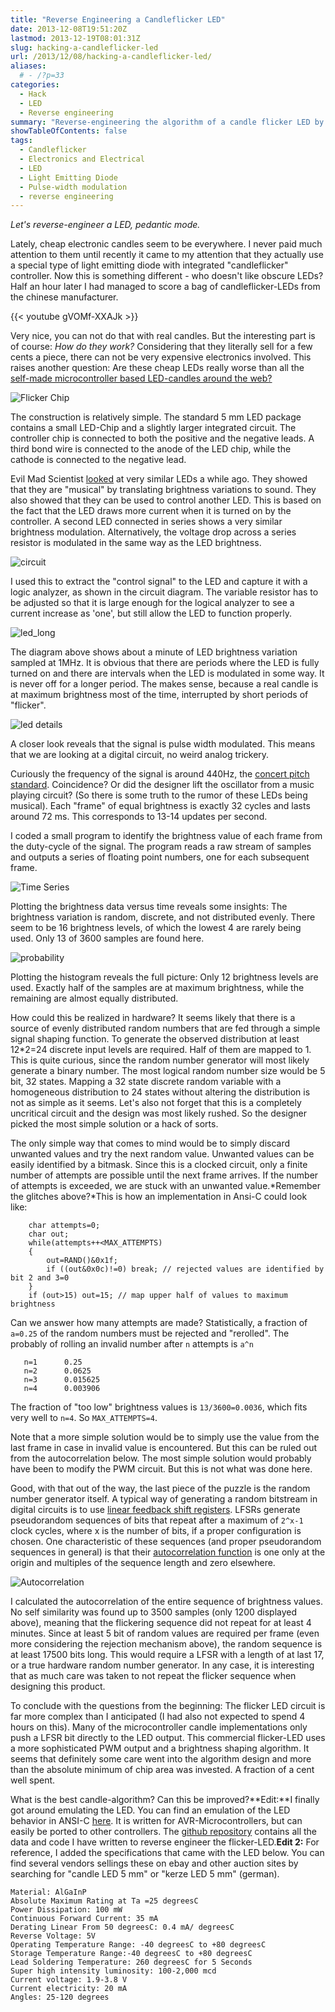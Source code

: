 ```yaml
---
title: "Reverse Engineering a Candleflicker LED"
date: 2013-12-08T19:51:20Z
lastmod: 2013-12-19T08:01:31Z
slug: hacking-a-candleflicker-led
url: /2013/12/08/hacking-a-candleflicker-led/
aliases:
  # - /?p=33
categories:
  - Hack
  - LED
  - Reverse engineering
summary: "Reverse-engineering the algorithm of a candle flicker LED by statistical analysis of its light output pattern."
showTableOfContents: false
tags:
  - Candleflicker
  - Electronics and Electrical
  - LED
  - Light Emitting Diode
  - Pulse-width modulation
  - reverse engineering
---
```


*Let's reverse-engineer a LED, pedantic mode.*

Lately, cheap electronic candles seem to be everywhere. I never paid much attention to them until recently it came to my attention that they actually use a special type of light emitting diode with integrated "candleflicker" controller. Now this is something different - who doesn't like obscure LEDs? Half an hour later I had managed to score a bag of candleflicker-LEDs from the chinese manufacturer.

{{< youtube gVOMf-XXAJk >}}

Very nice, you can not do that with real candles. But the interesting part is of course: *How do they work?* Considering that they literally sell for a few cents a piece, there can not be very expensive electronics involved. This raises another question: Are these cheap LEDs really worse than all the [self-made microcontroller based LED-candles around the web?](https://www.google.com/search?q=candle+flicker+microcontroller)



![Flicker Chip](flicker-chip.jpg)

The construction is relatively simple. The standard 5 mm LED package contains a small LED-Chip and a slightly larger integrated circuit. The controller chip is connected to both the positive and the negative leads. A third bond wire is connected to the anode of the LED chip, while the cathode is connected to the negative lead.

Evil Mad Scientist [looked](http://www.evilmadscientist.com/2011/does-this-led-sound-funny-to-you/) at very similar LEDs a while ago. They showed that they are "musical" by translating brightness variations to sound. They also showed that they can be used to control another LED. This is based on the fact that the LED draws more current when it is turned on by the controller. A second LED connected in series shows a very similar brightness modulation. Alternatively, the voltage drop across a series resistor is modulated in the same way as the LED brightness.

![circuit](circuit.png)

I used this to extract the "control signal" to the LED and capture it with a logic analyzer, as shown in the circuit diagram. The variable resistor has to be adjusted so that it is large enough for the logical analyzer to see a current increase as 'one', but still allow the LED to function properly.

![led_long](led_long.png)

The diagram above shows about a minute of LED brightness variation sampled at 1MHz. It is obvious that there are periods where the LED is fully turned on and there are intervals when the LED is modulated in some way. It is never off for a longer period. The makes sense, because a real candle is at maximum brightness most of the time, interrupted by short periods of "flicker".

![led details](led-details.png)

A closer look reveals that the signal is pulse width modulated. This means that we are looking at a digital circuit, no weird analog trickery.

Curiously the frequency of the signal is around 440Hz, the [concert pitch standard](http://en.wikipedia.org/wiki/Concert_pitch). Coincidence? Or did the designer lift the oscillator from a music playing circuit? (So there is some truth to the rumor of these LEDs being musical). Each "frame" of equal brightness is exactly 32 cycles and lasts around 72 ms. This corresponds to 13-14 updates per second.

I coded a small program to identify the brightness value of each frame from the duty-cycle of the signal. The program reads a raw stream of samples and outputs a series of floating point numbers, one for each subsequent frame.

![Time Series](time-series.png)

Plotting the brightness data versus time reveals some insights: The brightness variation is random, discrete, and not distributed evenly. There seem to be 16 brightness levels, of which the lowest 4 are rarely being used. Only 13 of 3600 samples are found here.

![probability](probability.png)

Plotting the histogram reveals the full picture: Only 12 brightness levels are used. Exactly half of the samples are at maximum brightness, while the remaining are almost equally distributed.

How could this be realized in hardware? It seems likely that there is a source of evenly distributed random numbers that are fed through a simple signal shaping function. To generate the observed distribution at least 12*2=24 discrete input levels are required. Half of them are mapped to 1. This is quite curious, since the random number generator will most likely generate a binary number. The most logical random number size would be 5 bit, 32 states. Mapping a 32 state discrete random  variable with a homogeneous distribution to 24 states without altering the distribution is not as simple as it seems. Let's also not forget that this is a completely uncritical circuit and the design was most likely rushed. So the designer  picked the most simple solution or a hack of sorts.

The only simple way that comes to mind would be to simply discard unwanted values and try the next random value.  Unwanted values can be easily identified by a bitmask. Since this is a clocked circuit, only a finite number of attempts are possible until the next frame arrives. If the number of attempts is exceeded, we are stuck with an unwanted value.*Remember the glitches above?*This is how an implementation in Ansi-C could look like:

```
    char attempts=0;
    char out;
    while(attempts++<MAX_ATTEMPTS) 
    { 
        out=RAND()&0x1f; 
        if ((out&0x0c)!=0) break; // rejected values are identified by bit 2 and 3=0 
    } 
    if (out>15) out=15; // map upper half of values to maximum brightness
```

Can we answer how many attempts are made? Statistically, a fraction of `a=0.25` of the random numbers must be rejected and "rerolled". The probably of rolling an invalid number after `n` attempts is `a^n`

```
   n=1      0.25
   n=2      0.0625
   n=3      0.015625
   n=4      0.003906
```

The fraction of "too low" brightness values is `13/3600=0.0036`, which fits very well to `n=4`. So `MAX_ATTEMPTS=4`.

Note that a more simple solution would be to simply use the value from the last frame in case in invalid value is encountered. But this can be ruled out from the autocorrelation below. The most simple solution would probably have been to modify the PWM circuit. But this is not what was done here.

Good, with that out of the way, the last piece of the puzzle is the random number generator itself. A typical way of generating a random bitstream in digital circuits is to use [linear feedback shift registers](http://en.wikipedia.org/wiki/Linear_feedback_shift_register). LFSRs generate pseudorandom sequences of bits that repeat after a maximum of `2^x-1` clock cycles, where x is the number of bits, if a proper configuration is chosen. One characteristic of these sequences (and proper pseudorandom sequences in general) is that their [autocorrelation function](http://en.wikipedia.org/wiki/Autocorrelation) is one only at the origin and multiples of the sequence length and zero elsewhere.

![Autocorrelation](autocorrelation.png)

I calculated the autocorrelation of the entire sequence of brightness values. No self similarity was found up to 3500 samples (only 1200 displayed above), meaning that the flickering sequence did not repeat for at least 4 minutes. Since at least 5 bit of random values are required per frame (even more considering the rejection mechanism above), the random sequence is at least 17500 bits long. This would require a LFSR with a length of at last 17, or a true hardware random number generator. In any case, it is interesting that as much care was taken  to not repeat the flicker sequence when designing this product.

To conclude with the questions from the beginning: The flicker LED circuit is far more complex than I anticipated (I had also not expected to spend 4 hours on this). Many of the microcontroller candle implementations only push a LFSR bit directly to the LED output. This commercial flicker-LED uses a more sophisticated PWM output and a brightness shaping algorithm. It seems that definitely some care went into the algorithm design and more than the absolute minimum of chip area was invested. A fraction of a cent well spent.

What is the best candle-algorithm? Can this be improved?**Edit:**I finally got around emulating the LED. You can find an emulation of the LED behavior in ANSI-C [here](https://github.com/cpldcpu/CandleLEDhack/blob/master/Emulator/CandeflickerLED.c). It is written for AVR-Microcontrollers, but can easily be ported to other controllers. The [github repository](https://github.com/cpldcpu/CandleLEDhack) contains all the data and code I have written to reverse engineer the flicker-LED.**Edit 2:** For reference, I added the specifications that came with the LED below. You can find several vendors sellings these on ebay and other auction sites by searching for "candle LED 5 mm" or "kerze LED 5 mm" (german).

```
Material: AlGaInP
Absolute Maximum Rating at Ta =25 degreesC
Power Dissipation: 100 mW
Continuous Forward Current: 35 mA
Derating Linear From 50 degreesC: 0.4 mA/ degreesC
Reverse Voltage: 5V
Operating Temperature Range: -40 degreesC to +80 degreesC
Storage Temperature Range:-40 degreesC to +80 degreesC
Lead Soldering Temperature: 260 degreesC for 5 Seconds
Super high intensity luminosity: 100-2,000 mcd
Current voltage: 1.9-3.8 V
Current electricity: 20 mA
Angles: 25-120 degrees
```
